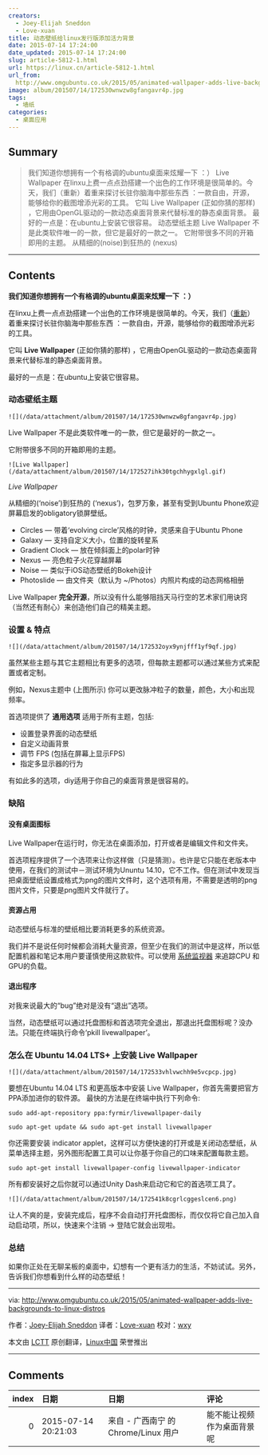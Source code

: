 ```yaml
---
creators:
  - Joey-Elijah Sneddon
  - Love-xuan
title: 动态壁纸给linux发行版添加活力背景
date: 2015-07-14 17:24:00
date_updated: 2015-07-14 17:24:00
slug: article-5812-1.html
url: https://linux.cn/article-5812-1.html
url_from: 
  http://www.omgubuntu.co.uk/2015/05/animated-wallpaper-adds-live-backgrounds-to-linux-distros
image: album/201507/14/172530wnwzw8gfangavr4p.jpg
tags:
  - 墙纸
categories:
  - 桌面应用
---
```


## Summary

> 我们知道你想拥有一个有格调的ubuntu桌面来炫耀一下 ：）  Live Wallpaper 在linxu上费一点点劲搭建一个出色的工作环境是很简单的。今天，我们（重新）着重来探讨长驻你脑海中那些东西 ：一款自由，开源，能够给你的截图增添光彩的工具。 它叫 Live Wallpaper (正如你猜的那样) ，它用由OpenGL驱动的一款动态桌面背景来代替标准的静态桌面背景。 最好的一点是：在ubuntu上安装它很容易。 动态壁纸主题  Live Wallpaper 不是此类软件唯一的一款，但它是最好的一款之一。 它附带很多不同的开箱即用的主题。 从精细的(noise)到狂热的 (nexus)

***

<!-- more -->

## Contents

**我们知道你想拥有一个有格调的ubuntu桌面来炫耀一下 ：）**

在linxu上费一点点劲搭建一个出色的工作环境是很简单的。今天，我们（[重新](http://www.omgubuntu.co.uk/2011/11/5-system-monitoring-tools-for-ubuntu)）着重来探讨长驻你脑海中那些东西 ：一款自由，开源，能够给你的截图增添光彩的工具。

它叫 **Live Wallpaper** (正如你猜的那样) ，它用由OpenGL驱动的一款动态桌面背景来代替标准的静态桌面背景。

最好的一点是：在ubuntu上安装它很容易。

### 动态壁纸主题

`![](/data/attachment/album/201507/14/172530wnwzw8gfangavr4p.jpg)`

Live Wallpaper 不是此类软件唯一的一款，但它是最好的一款之一。

它附带很多不同的开箱即用的主题。

`![Live Wallpaper](/data/attachment/album/201507/14/172527ihk30tgchhygxlgl.gif)`

*Live Wallpaper*

从精细的(‘noise’)到狂热的 (‘nexus’)，包罗万象，甚至有受到Ubuntu Phone欢迎屏幕启发的obligatory锁屏壁纸。

* Circles — 带着‘evolving circle’风格的时钟，灵感来自于Ubuntu Phone
* Galaxy — 支持自定义大小，位置的旋转星系
* Gradient Clock — 放在倾斜面上的polar时钟
* Nexus — 亮色粒子火花穿越屏幕
* Noise — 类似于iOS动态壁纸的Bokeh设计
* Photoslide — 由文件夹（默认为 ~/Photos）内照片构成的动态网格相册

Live Wallpaper **完全开源**，所以没有什么能够阻挡天马行空的艺术家们用诀窍（当然还有耐心）来创造他们自己的精美主题。

### 设置 & 特点

`![](/data/attachment/album/201507/14/172532oyx9ynjfff1yf9qf.jpg)`

虽然某些主题与其它主题相比有更多的选项，但每款主题都可以通过某些方式来配置或者定制。

例如，Nexus主题中 (上图所示) 你可以更改脉冲粒子的数量，颜色，大小和出现频率。

首选项提供了 **通用选项** 适用于所有主题，包括:

* 设置登录界面的动态壁纸
* 自定义动画背景
* 调节 FPS (包括在屏幕上显示FPS)
* 指定多显示器的行为

有如此多的选项，diy适用于你自己的桌面背景是很容易的。

### 缺陷

#### 没有桌面图标

Live Wallpaper在运行时，你无法在桌面添加，打开或者是编辑文件和文件夹。

首选项程序提供了一个选项来让你这样做（只是猜测）。也许是它只能在老版本中使用，在我们的测试中－测试环境为Ununtu 14.10，它不工作。但在测试中发现当把桌面壁纸设置成格式为png的图片文件时，这个选项有用，不需要是透明的png图片文件，只要是png图片文件就行了。

#### 资源占用

动态壁纸与标准的壁纸相比要消耗更多的系统资源。

我们并不是说任何时候都会消耗大量资源，但至少在我们的测试中是这样，所以低配置机器和笔记本用户要谨慎使用这款软件。可以使用 [系统监视器](http://www.omgubuntu.co.uk/2011/11/5-system-monitoring-tools-for-ubuntu) 来追踪CPU 和GPU的负载。

#### 退出程序

对我来说最大的“bug”绝对是没有“退出”选项。

当然，动态壁纸可以通过托盘图标和首选项完全退出，那退出托盘图标呢？没办法。只能在终端执行命令‘pkill livewallpaper’。

### 怎么在 Ubuntu 14.04 LTS+ 上安装 Live Wallpaper

`![](/data/attachment/album/201507/14/172533vhlvwchh9e5vcpcp.jpg)`

要想在Ubuntu 14.04 LTS 和更高版本中安装 Live Wallpaper，你首先需要把官方PPA添加进你的软件源。 最快的方法是在终端中执行下列命令:

```shell
sudo add-apt-repository ppa:fyrmir/livewallpaper-daily

sudo apt-get update && sudo apt-get install livewallpaper
```

你还需要安装 indicator applet，这样可以方便快速的打开或是关闭动态壁纸，从菜单选择主题，另外图形配置工具可以让你基于你自己的口味来配置每款主题。

```shell
sudo apt-get install livewallpaper-config livewallpaper-indicator
```

所有都安装好之后你就可以通过Unity Dash来启动它和它的首选项工具了。

`![](/data/attachment/album/201507/14/172541k8cgrlcggeslcen6.png)`

让人不爽的是，安装完成后，程序不会自动打开托盘图标，而仅仅将它自己加入自动启动项，所以，快速来个注销 -> 登陆它就会出现啦。

### 总结

如果你正处在无聊呆板的桌面中，幻想有一个更有活力的生活，不妨试试。另外，告诉我们你想看到什么样的动态壁纸！

---

via: <http://www.omgubuntu.co.uk/2015/05/animated-wallpaper-adds-live-backgrounds-to-linux-distros>

作者：[Joey-Elijah Sneddon](https://plus.google.com/117485690627814051450/?rel=author) 译者：[Love-xuan](https://github.com/Love-xuan) 校对：[wxy](https://github.com/wxy)

本文由 [LCTT](https://github.com/LCTT/TranslateProject) 原创翻译，[Linux中国](https://linux.cn/) 荣誉推出

***

## Comments

|   index | 日期                | 日期                                 | 评论                       |
|--------:|:--------------------|:-------------------------------------|:---------------------------|
|       0 | 2015-07-14 20:21:03 | 来自 - 广西南宁 的 Chrome/Linux 用户 | 能不能让视频作为桌面背景呢 |

